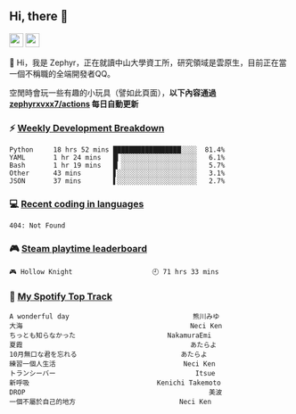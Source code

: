 <!--
**zephyrxvxx7/zephyrxvxx7** is a ✨ _special_ ✨ repository because its `README.md` (this file) appears on your GitHub profile.

Here are some ideas to get you started:

- 🔭 I’m currently working on ...
- 🌱 I’m currently learning ...
- 👯 I’m looking to collaborate on ...
- 🤔 I’m looking for help with ...
- 💬 Ask me about ...
- 📫 How to reach me: ...
- 😄 Pronouns: ...
- ⚡ Fun fact: ...
-->

## Hi, there 👋

<a href="https://www.instagram.com/zephyrxvxx7/"><img src="https://img.shields.io/badge/instagram-3f729b?&style=for-the-badge&logo=instagram&logoColor=white" height=25></a>
<a href="https://zephyrxvxx7.me/"><img src="https://img.shields.io/badge/blog-gray?&style=for-the-badge&logo=hexo&logoColor=white" height=25></a>

👋 Hi，我是 Zephyr，正在就讀中山大學資工所，研究領域是雲原生，目前正在當一個不稱職的全端開發者QQ。

空閒時會玩一些有趣的小玩具（譬如此頁面），**以下內容通過 [zephyrxvxx7/actions](https://github.com/zephyrxvxx7/zephyrxvxx7/actions) 每日自動更新**

### ⚡ [Weekly Development Breakdown](https://gist.github.com/zephyrxvxx7/ee1787313f0772b51494d051b5edde7f)

<!-- code_time start -->

```text
Python     18 hrs 52 mins █████████████████░░░░  81.4%
YAML       1 hr 24 mins   █▎░░░░░░░░░░░░░░░░░░░   6.1%
Bash       1 hr 19 mins   █▏░░░░░░░░░░░░░░░░░░░   5.7%
Other      43 mins        ▋░░░░░░░░░░░░░░░░░░░░   3.1%
JSON       37 mins        ▌░░░░░░░░░░░░░░░░░░░░   2.7%
```

<!-- code_time end -->

### 💻 [Recent coding in languages](https://gist.github.com/zephyrxvxx7/08c5ff0fead26978490fef5d749f43ea)

<!-- code_diff start -->

```text
404: Not Found
```

<!-- code_diff end -->

### 🎮 [Steam playtime leaderboard](https://gist.github.com/zephyrxvxx7/f77b8978877f959b69d84723c43a4a64)

<!-- steam_time start -->

```text
🎮 Hollow Knight                    🕘 71 hrs 33 mins
```

<!-- steam_time end -->

### 🎵 [My Spotify Top Track](https://gist.github.com/zephyrxvxx7/fe159fde5ec9ebea27e03dd63a71e78f)

<!-- spotify_track start -->

```text
A wonderful day                               熊川みゆ
大海                                          Neci Ken
ちっとも知らなかった                       NakamuraEmi
夏霞                                          あたらよ
10月無口な君を忘れる                          あたらよ
練習一個人生活                                Neci Ken
トランシーバー                                   Itsue
新呼吸                                Kenichi Takemoto
DROP                                              美波
一個不屬於自己的地方                          Neci Ken
```

<!-- spotify_track end -->
